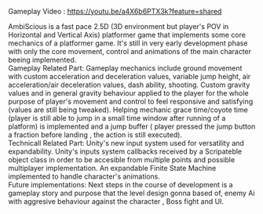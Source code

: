 Gameplay Video : https://youtu.be/a4X6b6PTX3k?feature=shared


AmbiScious is a fast pace 2.5D (3D environment but player's POV in Horizontal and Vertical Axis) platformer game that implements some core mechanics of a platformer game.
It's still in very early development phase with only the core movement, control and animations of the main character beeing implemented.
\
Gameplay Related Part:
Gameplay mechanics include ground movement with custom acceleration and deceleration values, variable jump height, air acceleration/air deceleration values, dash ability, shooting.
Custom gravity values and in general gravity behaviour  applied to the player for the whole purpose of player's movement and control to feel responsive and satisfying (values are still being tweaked).
Helping mechanic grace time/coyote time (player is still able to jump in a small time window after running of a platform) is implemented and a jump buffer ( player pressed the jump button a fraction before landing , the action is still executed).
\
Technicall Related Part:
Unity's new input system used for versatility and expandability.
Unity's inputs system callbacks received by a Scripateble object class in order to be accesible from multiple points and possible multiplayer implementation.
An expandable Finite State Machine implemented to handle character's animations. 
\
Future implementations:
Next steps in the course of development is a gameplay story and purpose that the level design gonna based of, enemy Ai with aggresive behaviour against the character , Boss fight and UI.

